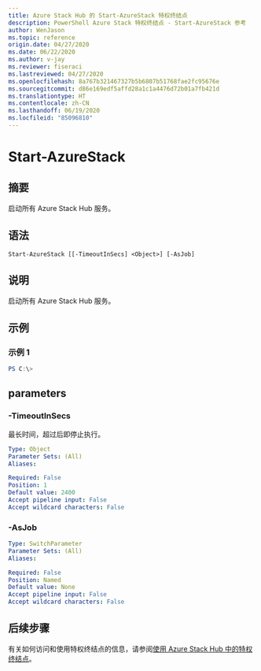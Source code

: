 ```yaml
---
title: Azure Stack Hub 的 Start-AzureStack 特权终结点
description: PowerShell Azure Stack 特权终结点 - Start-AzureStack 参考
author: WenJason
ms.topic: reference
origin.date: 04/27/2020
ms.date: 06/22/2020
ms.author: v-jay
ms.reviewer: fiseraci
ms.lastreviewed: 04/27/2020
ms.openlocfilehash: 8a767b321467327b5b6807b51768fae2fc95676e
ms.sourcegitcommit: d86e169edf5affd28a1c1a4476d72b01a7fb421d
ms.translationtype: HT
ms.contentlocale: zh-CN
ms.lasthandoff: 06/19/2020
ms.locfileid: "85096810"
---
```

# <a name="start-azurestack"></a>Start-AzureStack

## <a name="synopsis"></a>摘要
启动所有 Azure Stack Hub 服务。

## <a name="syntax"></a>语法

```
Start-AzureStack [[-TimeoutInSecs] <Object>] [-AsJob]
```

## <a name="description"></a>说明
启动所有 Azure Stack Hub 服务。

## <a name="examples"></a>示例

### <a name="example-1"></a>示例 1
```powershell
PS C:\> 
```



## <a name="parameters"></a>parameters

### <a name="-timeoutinsecs"></a>-TimeoutInSecs
最长时间，超过后即停止执行。

```yaml
Type: Object
Parameter Sets: (All)
Aliases:

Required: False
Position: 1
Default value: 2400
Accept pipeline input: False
Accept wildcard characters: False
```

### <a name="-asjob"></a>-AsJob


```yaml
Type: SwitchParameter
Parameter Sets: (All)
Aliases:

Required: False
Position: Named
Default value: None
Accept pipeline input: False
Accept wildcard characters: False
```

## <a name="next-steps"></a>后续步骤

有关如何访问和使用特权终结点的信息，请参阅[使用 Azure Stack Hub 中的特权终结点](/azure-stack/operator/azure-stack-privileged-endpoint)。
